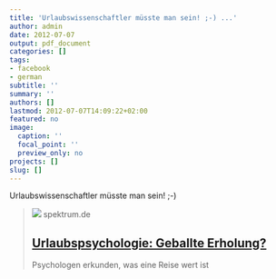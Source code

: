 ```yaml
---
title: 'Urlaubswissenschaftler müsste man sein! ;-) ...'
author: admin
date: 2012-07-07
output: pdf_document
categories: []
tags:
- facebook
- german
subtitle: ''
summary: ''
authors: []
lastmod: 2012-07-07T14:09:22+02:00
featured: no
image:
  caption: ''
  focal_point: ''
  preview_only: no
projects: []
slug: []
---
```

Urlaubswissenschaftler müsste man sein! ;-)
> [![](https://static.spektrum.de/fm/912/iStock-880722946_anyaberkut.jpg?f=1920x1080)](http://www.spektrum.de/alias/urlaubspsychologie/geballte-erholung/1156485)
> spektrum.de
> ## [Urlaubspsychologie: Geballte Erholung?](http://www.spektrum.de/alias/urlaubspsychologie/geballte-erholung/1156485)
>
>Psychologen erkunden, was eine Reise wert ist

